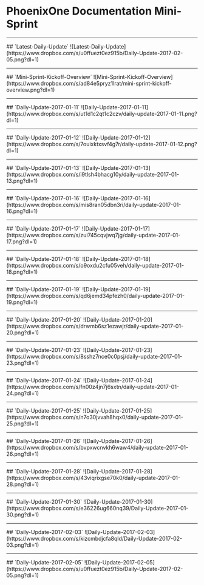 # PhoenixOne Documentation Mini-Sprint

<hr>
## `Latest-Daily-Update`
![Latest-Daily-Update](https://www.dropbox.com/s/u0ffuezt0ez915b/Daily-Update-2017-02-05.png?dl=1)

<hr>
## `Mini-Sprint-Kickoff-Overview`
![Mini-Sprint-Kickoff-Overview](https://www.dropbox.com/s/ad84e5pryz1lrat/mini-sprint-kickoff-overview.png?dl=1)

<hr>
## `Daily-Update-2017-01-11`
![Daily-Update-2017-01-11](https://www.dropbox.com/s/ut1d1c2qt1c2czv/daily-update-2017-01-11.png?dl=1)

<hr>  
## `Daily-Update-2017-01-12`
![Daily-Update-2017-01-12](https://www.dropbox.com/s/7ouixktxsvf4g7r/daily-update-2017-01-12.png?dl=1)

<hr>
## `Daily-Update-2017-01-13`
![Daily-Update-2017-01-13](https://www.dropbox.com/s/i9tlsh4bhacg10y/daily-update-2017-01-13.png?dl=1)

<hr>
## `Daily-Update-2017-01-16`
![Daily-Update-2017-01-16](https://www.dropbox.com/s/mis8ran05dbn3ri/daily-update-2017-01-16.png?dl=1)

<hr>
## `Daily-Update-2017-01-17`
![Daily-Update-2017-01-17](https://www.dropbox.com/s/zui745cqvjwq7jg/daily-update-2017-01-17.png?dl=1)

<hr>
## `Daily-Update-2017-01-18`
![Daily-Update-2017-01-18](https://www.dropbox.com/s/o9oxdu2cfu05veh/daily-update-2017-01-18.png?dl=1)

<hr>
## `Daily-Update-2017-01-19`
![Daily-Update-2017-01-19](https://www.dropbox.com/s/qd6jemd34pfezh0/daily-update-2017-01-19.png?dl=1)

<hr>
## `Daily-Update-2017-01-20`
![Daily-Update-2017-01-20](https://www.dropbox.com/s/drwmb6sz1ezawjr/daily-update-2017-01-20.png?dl=1)

<hr>
## `Daily-Update-2017-01-23`
![Daily-Update-2017-01-23](https://www.dropbox.com/s/8sshz7nce0c0psj/daily-update-2017-01-23.png?dl=1)

<hr>
## `Daily-Update-2017-01-24`
![Daily-Update-2017-01-24](https://www.dropbox.com/s/fn00z4jn7j6sxtn/daily-update-2017-01-24.png?dl=1)

<hr>
## `Daily-Update-2017-01-25`
![Daily-Update-2017-01-25](https://www.dropbox.com/s/n7o30jvvah8hqx0/daily-update-2017-01-25.png?dl=1)

<hr>
## `Daily-Update-2017-01-26`
![Daily-Update-2017-01-26](https://www.dropbox.com/s/bvpxwcnvkh6waw4/daily-update-2017-01-26.png?dl=1)

<hr>
## `Daily-Update-2017-01-28`
![Daily-Update-2017-01-28](https://www.dropbox.com/s/43viqrixgse70k0/daily-update-2017-01-28.png?dl=1)

<hr>
## `Daily-Update-2017-01-30`
![Daily-Update-2017-01-30](https://www.dropbox.com/s/e36226ug660nq39/Daily-Update-2017-01-30.png?dl=1)

<hr>
## `Daily-Update-2017-02-03`
![Daily-Update-2017-02-03](https://www.dropbox.com/s/kizcmbdjcfa8qld/Daily-Update-2017-02-03.png?dl=1)

<hr>
## `Daily-Update-2017-02-05`
![Daily-Update-2017-02-05](https://www.dropbox.com/s/u0ffuezt0ez915b/Daily-Update-2017-02-05.png?dl=1)
